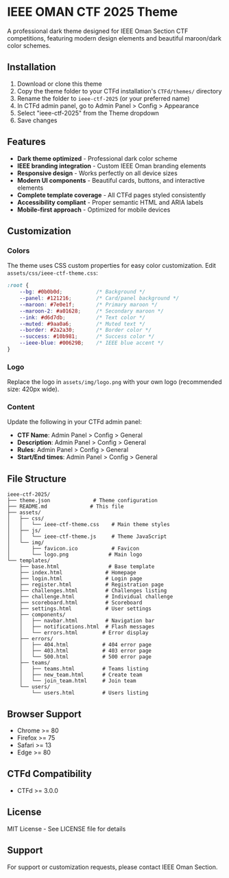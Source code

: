 # IEEE OMAN CTF 2025 Theme

A professional dark theme designed for IEEE Oman Section CTF competitions, featuring modern design elements and beautiful maroon/dark color schemes.

## Installation

1. Download or clone this theme
2. Copy the theme folder to your CTFd installation's `CTFd/themes/` directory
3. Rename the folder to `ieee-ctf-2025` (or your preferred name)
4. In CTFd admin panel, go to Admin Panel > Config > Appearance
5. Select "ieee-ctf-2025" from the Theme dropdown
6. Save changes

## Features

- **Dark theme optimized** - Professional dark color scheme
- **IEEE branding integration** - Custom IEEE Oman branding elements
- **Responsive design** - Works perfectly on all device sizes
- **Modern UI components** - Beautiful cards, buttons, and interactive elements
- **Complete template coverage** - All CTFd pages styled consistently
- **Accessibility compliant** - Proper semantic HTML and ARIA labels
- **Mobile-first approach** - Optimized for mobile devices

## Customization

### Colors
The theme uses CSS custom properties for easy color customization. Edit `assets/css/ieee-ctf-theme.css`:

```css
:root {
    --bg: #0b0b0d;           /* Background */
    --panel: #121216;        /* Card/panel background */
    --maroon: #7e0e1f;       /* Primary maroon */
    --maroon-2: #a01628;     /* Secondary maroon */
    --ink: #d6d7db;          /* Text color */
    --muted: #9aa0a6;        /* Muted text */
    --border: #2a2a30;       /* Border color */
    --success: #10b981;      /* Success color */
    --ieee-blue: #00629B;    /* IEEE blue accent */
}
```

### Logo
Replace the logo in `assets/img/logo.png` with your own logo (recommended size: 420px wide).

### Content
Update the following in your CTFd admin panel:
- **CTF Name**: Admin Panel > Config > General
- **Description**: Admin Panel > Config > General  
- **Rules**: Admin Panel > Config > General
- **Start/End times**: Admin Panel > Config > General

## File Structure

```
ieee-ctf-2025/
├── theme.json              # Theme configuration
├── README.md              # This file
├── assets/
│   ├── css/
│   │   └── ieee-ctf-theme.css    # Main theme styles
│   ├── js/
│   │   └── ieee-ctf-theme.js     # Theme JavaScript
│   └── img/
│       ├── favicon.ico           # Favicon
│       └── logo.png             # Main logo
└── templates/
    ├── base.html                # Base template
    ├── index.html              # Homepage
    ├── login.html              # Login page
    ├── register.html           # Registration page
    ├── challenges.html         # Challenges listing
    ├── challenge.html          # Individual challenge
    ├── scoreboard.html         # Scoreboard
    ├── settings.html           # User settings
    ├── components/
    │   ├── navbar.html         # Navigation bar
    │   ├── notifications.html  # Flash messages
    │   └── errors.html        # Error display
    ├── errors/
    │   ├── 404.html           # 404 error page
    │   ├── 403.html           # 403 error page
    │   └── 500.html           # 500 error page
    ├── teams/
    │   ├── teams.html         # Teams listing
    │   ├── new_team.html      # Create team
    │   └── join_team.html     # Join team
    └── users/
        └── users.html         # Users listing
```

## Browser Support

- Chrome >= 80
- Firefox >= 75  
- Safari >= 13
- Edge >= 80

## CTFd Compatibility

- CTFd >= 3.0.0

## License

MIT License - See LICENSE file for details

## Support

For support or customization requests, please contact IEEE Oman Section.